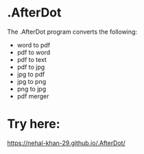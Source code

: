 # .AfterDot
The .AfterDot program converts the following: 
- word to pdf
- pdf to word
- pdf to text
- pdf to jpg
- jpg to pdf
- jpg to png
- png to jpg
- pdf merger

# Try here:
https://nehal-khan-29.github.io/.AfterDot/

